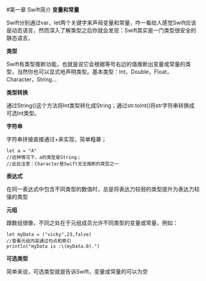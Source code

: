 #第一章 Swift简介
**变量和常量**

Swift分别通过var，let两个关键字来声母变量和常量，咋一看给人感觉Swift应该是动态语言，然而深入了解类型之后你就会发现：Swift其实是一门类型很安全的静态语言。

**类型**

Swift有类型推断功能，也就是说它会根据等号右边的值推断出变量或常量的类型，当然你也可以显式地声明类型。基本类型：Int，Double，Float，Character，String...

**类型转换**

通过String()这个方法将Int类型转化成String；通过str.toInt()将str字符串转换成可选Int类型。

**字符串**

字符串拼接直接通过+来实现，简单粗暴；

```
let a = "A"
//这种情况下，a的类型是String；
//此处注意：Character是Swift无法推断的类型之一

```

**表达式**

在同一表达式中包含不同类型的数值时，总是将表达力较弱的类型提升为表达力较强的类型

**元组**

跟数组很像，不同之处在于元组成员允许不同类型的变量或常量，例如：

```
let myData = ("vicky",23,false)
//查看元组内容通过句点和索引
println("myData is :\(myData.0).")

```

**可选类型**

简单来说，可选类型就是告诉Swift，变量或常量的可以为空

